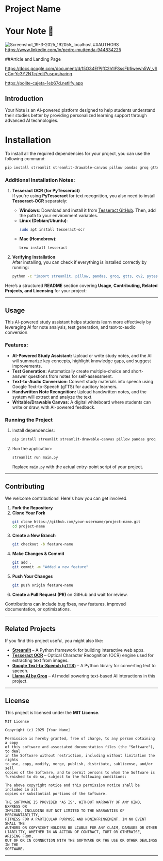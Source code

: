 # Project Name
# Your Note 🚀
![Screenshot_19-3-2025_192055_localhost](https://github.com/user-attachments/assets/629e7eeb-1f54-4ffb-80d7-1279aa7f13d4)
##AUTHORS
https://www.linkedin.com/in/pedro-muttenda-944834225

##Article and Landing Page

https://docs.google.com/document/d/15O34EfPjfC2h1lFSssFb1iwewh5W_vSeCqrYc3Y2NTc/edit?usp=sharing

https://polite-cajeta-1eb67d.netlify.app

## Introduction

Your Note is an AI-powered platform designed to help students understand their studies better by providing personalized learning support through advanced AI technologies.

# Installation

To install all the required dependencies for your project, you can use the following command:  

```bash
pip install streamlit streamlit-drawable-canvas pillow pandas groq gtts opencv-python pytesseract numpy
```

### **Additional Installation Notes:**
1. **Tesseract OCR (for PyTesseract)**  
   If you're using **PyTesseract** for text recognition, you also need to install **Tesseract-OCR** separately:  
   - **Windows**: Download and install it from [Tesseract GitHub](https://github.com/UB-Mannheim/tesseract/wiki). Then, add the path to your environment variables.
   - **Linux (Debian/Ubuntu)**:  
     ```bash
     sudo apt install tesseract-ocr
     ```
   - **Mac (Homebrew)**:  
     ```bash
     brew install tesseract
     ```

2. **Verifying Installation**  
   After installing, you can check if everything is installed correctly by running:
   ```bash
   python -c "import streamlit, pillow, pandas, groq, gtts, cv2, pytesseract, numpy; print('All dependencies installed successfully!')"
   ```
  Here’s a structured **README** section covering **Usage, Contributing, Related Projects, and Licensing** for your project:  

---

## **Usage**  
This AI-powered study assistant helps students learn more effectively by leveraging AI for note analysis, test generation, and text-to-audio conversion.  

### **Features:**  
- **AI-Powered Study Assistant:** Upload or write study notes, and the AI will summarize key concepts, highlight knowledge gaps, and suggest improvements.  
- **Test Generation:** Automatically create multiple-choice and short-answer questions from notes for self-assessment.  
- **Text-to-Audio Conversion:** Convert study materials into speech using Google Text-to-Speech (gTTS) for auditory learners.  
- **Handwritten Note Recognition:** Upload handwritten notes, and the system will extract and analyze the text.  
- **Writable/Drawable Canvas:** A digital whiteboard where students can write or draw, with AI-powered feedback.  

### **Running the Project**  
1. Install dependencies:  
   ```bash
   pip install streamlit streamlit-drawable-canvas pillow pandas groq gtts opencv-python pytesseract numpy
   ```
2. Run the application:  
   ```bash
   streamlit run main.py
   ```
   Replace `main.py` with the actual entry-point script of your project.  

---

## **Contributing**  
We welcome contributions! Here's how you can get involved:  

1. **Fork the Repository**  
2. **Clone Your Fork**  
   ```bash
   git clone https://github.com/your-username/project-name.git
   cd project-name
   ```
3. **Create a New Branch**  
   ```bash
   git checkout -b feature-name
   ```
4. **Make Changes & Commit**  
   ```bash
   git add .
   git commit -m "Added a new feature"
   ```
5. **Push Your Changes**  
   ```bash
   git push origin feature-name
   ```
6. **Create a Pull Request (PR)** on GitHub and wait for review.  

Contributions can include bug fixes, new features, improved documentation, or optimizations.  

---

## **Related Projects**  
If you find this project useful, you might also like:  
- **[Streamlit](https://streamlit.io/)** – A Python framework for building interactive web apps.  
- **[Tesseract OCR](https://github.com/tesseract-ocr/tesseract)** – Optical Character Recognition (OCR) engine used for extracting text from images.  
- **[Google Text-to-Speech (gTTS)](https://github.com/pndurette/gTTS)** – A Python library for converting text to speech.  
- **[Llama AI by Groq](https://groq.com/)** – AI model powering text-based AI interactions in this project.  

---

## **License**  
This project is licensed under the **MIT License**.  

```
MIT License

Copyright (c) 2025 [Your Name]

Permission is hereby granted, free of charge, to any person obtaining a copy
of this software and associated documentation files (the "Software"), to deal
in the Software without restriction, including without limitation the rights
to use, copy, modify, merge, publish, distribute, sublicense, and/or sell
copies of the Software, and to permit persons to whom the Software is
furnished to do so, subject to the following conditions:

The above copyright notice and this permission notice shall be included in all
copies or substantial portions of the Software.

THE SOFTWARE IS PROVIDED "AS IS", WITHOUT WARRANTY OF ANY KIND, EXPRESS OR
IMPLIED, INCLUDING BUT NOT LIMITED TO THE WARRANTIES OF MERCHANTABILITY,
FITNESS FOR A PARTICULAR PURPOSE AND NONINFRINGEMENT. IN NO EVENT SHALL THE
AUTHORS OR COPYRIGHT HOLDERS BE LIABLE FOR ANY CLAIM, DAMAGES OR OTHER
LIABILITY, WHETHER IN AN ACTION OF CONTRACT, TORT OR OTHERWISE, ARISING FROM,
OUT OF OR IN CONNECTION WITH THE SOFTWARE OR THE USE OR OTHER DEALINGS IN THE
SOFTWARE.
```

---




